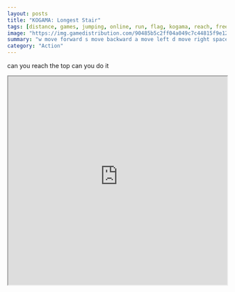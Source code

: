 ```yaml
---
layout: posts
title: "KOGAMA: Longest Stair"
tags: [distance, games, jumping, online, run, flag, kogama, reach, free, online, games, oyna, game, free, games, play, play, games]
image: "https://img.gamedistribution.com/90485b5c2ff04a049c7c44815f9e1217.jpg"
summary: "w move forward s move backward a move left d move right space jump k respawn left mouse button shoot v drop weapon e use item q holster weapon esc or m menu quit  free online games oyna game free games play play games"
category: "Action"
---
```


can you reach the top can you do it

<iframe width="100%" height="480px;" src="https://html5.gamedistribution.com/90485b5c2ff04a049c7c44815f9e1217/"></iframe>